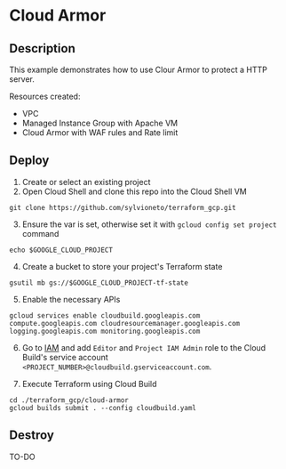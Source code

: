 # Cloud Armor

## Description

This example demonstrates how to use Clour Armor to protect a HTTP server.

Resources created:
- VPC
- Managed Instance Group with Apache VM
- Cloud Armor with WAF rules and Rate limit

## Deploy

1. Create or select an existing project
2. Open Cloud Shell and clone this repo into the Cloud Shell VM
```
git clone https://github.com/sylvioneto/terraform_gcp.git
```
3. Ensure the var is set, otherwise set it with `gcloud config set project` command
```
echo $GOOGLE_CLOUD_PROJECT
```

4. Create a bucket to store your project's Terraform state
```
gsutil mb gs://$GOOGLE_CLOUD_PROJECT-tf-state
```

5. Enable the necessary APIs
```
gcloud services enable cloudbuild.googleapis.com compute.googleapis.com cloudresourcemanager.googleapis.com logging.googleapis.com monitoring.googleapis.com 
```

6. Go to [IAM](https://console.cloud.google.com/iam-admin/iam) and add `Editor` and `Project IAM Admin` role to the Cloud Build's service account `<PROJECT_NUMBER>@cloudbuild.gserviceaccount.com`.

7. Execute Terraform using Cloud Build
```
cd ./terraform_gcp/cloud-armor
gcloud builds submit . --config cloudbuild.yaml
```

## Destroy
TO-DO
